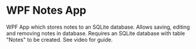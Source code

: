 # WPF Notes App

WPF App which stores notes to an SQLite database. Allows saving, editing and removing notes in database.
Requires an SQLite database with table "Notes" to be created. See video for guide.
